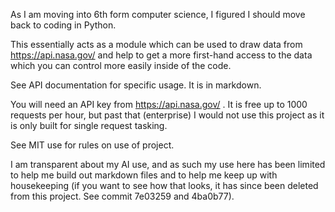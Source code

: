 As I am moving into 6th form computer science, I figured I should move back to coding in Python.

This essentially acts as a module which can be used to draw data from https://api.nasa.gov/ and help to get a more first-hand access to the data which you can control more easily inside of the code.

See API documentation for specific usage. It is in markdown.

You will need an API key from https://api.nasa.gov/ . It is free up to 1000 requests per hour, but past that (enterprise) I would not use this project as it is only built for single request tasking.

See MIT use for rules on use of project.

I am transparent about my AI use, and as such my use here has been limited to help me build out markdown files and to help me keep up with housekeeping (if you want to see how that looks, it has since been deleted from this project. See commit 7e03259 and 4ba0b77).
